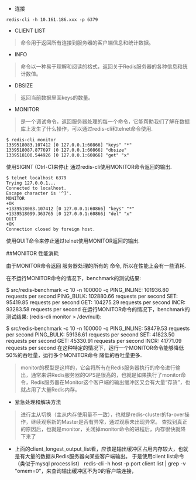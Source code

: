 

- 连接

```
redis-cli -h 10.161.186.xxx -p 6379
```
- CLIENT LIST
> 命令用于返回所有连接到服务器的客户端信息和统计数据。
- INFO
> 命令以一种易于理解和阅读的格式，返回关于Redis服务器的各种信息和统计数值。 

- DBSIZE 
 > 返回当前数据里面keys的数量。

- MONITOR 
> 是一个调试命令，返回服务器处理的每一个命令，它能帮助我们了解在数据库上发生了什么操作，可以通过redis-cli和telnet命令使用.


```
$ redis-cli monitor
1339518083.107412 [0 127.0.0.1:60866] "keys" "*"
1339518087.877697 [0 127.0.0.1:60866] "dbsize"
1339518100.544926 [0 127.0.0.1:60866] "get" "x"
```

使用SIGINT (Ctrl-C)来停止 通过redis-cli使用MONITOR命令返回的输出.


```
$ telnet localhost 6379
Trying 127.0.0.1...
Connected to localhost.
Escape character is '^]'.
MONITOR
+OK
+1339518083.107412 [0 127.0.0.1:60866] "keys" "*"
+1339518099.363765 [0 127.0.0.1:60866] "del" "x"
QUIT
+OK
Connection closed by foreign host.
```

使用QUIT命令来停止通过telnet使用MONITOR返回的输出.

##MONITOR 性能消耗

由于MONITOR命令返回 服务器处理的所有的 命令, 所以在性能上会有一些消耗.

在不运行MONITOR命令的情况下，benchmark的测试结果:

$ src/redis-benchmark -c 10 -n 100000 -q
PING_INLINE: 101936.80 requests per second
PING_BULK: 102880.66 requests per second
SET: 95419.85 requests per second
GET: 104275.29 requests per second
INCR: 93283.58 requests per second
在运行MONITOR命令的情况下，benchmark的测试结果: (redis-cli monitor > /dev/null):

$ src/redis-benchmark -c 10 -n 100000 -q
PING_INLINE: 58479.53 requests per second
PING_BULK: 59136.61 requests per second
SET: 41823.50 requests per second
GET: 45330.91 requests per second
INCR: 41771.09 requests per second
在这种特定的情况下，运行一个MONITOR命令能够降低50%的吞吐量，运行多个MONITOR命令 降低的吞吐量更多.

> monitor的模型是这样的，它会将所有在Redis服务器执行的命令进行输出，通常来讲Redis服务器的QPS是很高的，也就是如果执行了monitor命令，Redis服务器在Monitor这个客户端的输出缓冲区又会有大量“存货”，也就占用了大量Redis内存。
 
-  紧急处理和解决方法
> 进行主从切换（主从内存使用量不一致），也就是redis-cluster的fa-over操作，继续观察新的Master是否有异常，通过观察未出现异常。
查找到真正的原因后，也就是monitor，关闭掉monitor命令的进程后，内存很快就降下来了



- 上面的client_longest_output_list看，应该是输出缓冲区占用内存较大，也就是有大量的数据从Redis服务器向某些客户端输出。
于是使用client list命令（类似于mysql processlist） redis-cli -h host -p port client list | grep -v "omem=0"，来查询输出缓冲区不为0的客户端连接，